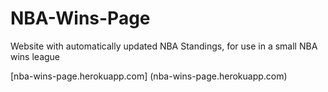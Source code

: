 # NBA-Wins-Page
Website with automatically updated NBA Standings, for use in a small NBA wins league

[nba-wins-page.herokuapp.com] (nba-wins-page.herokuapp.com)
